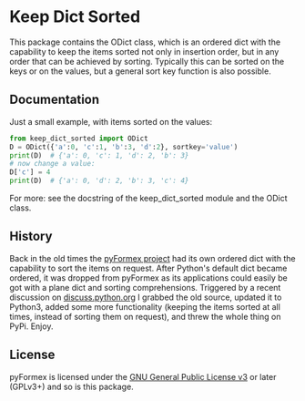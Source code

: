 # Keep Dict Sorted

This package contains the ODict class, which is an ordered dict with the
capability to keep the items sorted not only in insertion order, but in any
order that can be achieved by sorting. Typically this can be sorted on the
keys or on the values, but a general sort key function is also possible.

## Documentation

Just a small example, with items sorted on the values:
```python
from keep_dict_sorted import ODict
D = ODict({'a':0, 'c':1, 'b':3, 'd':2}, sortkey='value')
print(D)  # {'a': 0, 'c': 1, 'd': 2, 'b': 3}
# now change a value:
D['c'] = 4
print(D)  # {'a': 0, 'd': 2, 'b': 3, 'c': 4}
```
For more: see the docstring of the keep_dict_sorted module and the ODict class.

## History

Back in the old times the [pyFormex project](https:pyformex.org) had its
own ordered dict with the capability to sort the items on request. After
Python's default dict became ordered, it was dropped from pyFormex as its
applications could easily be got with a plane dict and sorting comprehensions.
Triggered by a recent discussion on
[discuss.python.org](https://discuss.python.org/t/sorting-ordered-dicts/25336)
I grabbed the old source, updated it to Python3, added some more functionality
(keeping the items sorted at all times, instead of sorting them on request),
and threw the whole thing on PyPi. Enjoy.

## License

  pyFormex is licensed under the
  [GNU General Public License v3](https://www.gnu.org/licenses/gpl-3.0.html)
  or later (GPLv3+) and so is this package.
